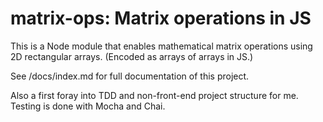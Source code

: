# matrix-ops: Matrix operations in JS

This is a Node module that enables mathematical matrix operations using 2D rectangular arrays.
(Encoded as arrays of arrays in JS.)

See /docs/index.md for full documentation of this project.

Also a first foray into TDD and non-front-end project structure for me.
Testing is done with Mocha and Chai.

